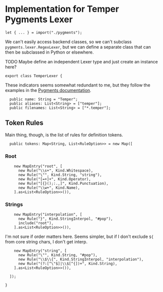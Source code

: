 # Implementation for Temper Pygments Lexer

    let { ... } = import("./pygments");

We can't easily access backend classes, so we can't subclass
`pygments.lexer.RegexLexer`, but we can define a separate class that can then
be subclassed in Python or elsewhere.

TODO Maybe define an independent Lexer type and just create an instance here?

    export class TemperLexer {

These indicators seems somewhat redundant to me, but they follow the examples in
the [Pygments documentation][pygments-lexer-docs].

      public name: String = "Temper";
      public aliases: List<String> = ["temper"];
      public filenames: List<String> = ["*.temper"];

## Token Rules

Main thing, though, is the list of rules for definition tokens.

      public tokens: Map<String, List<RuleOption>> = new Map([

### Root

        new MapEntry("root", [
          new Rule("\\s+", Kind.Whitespace),
          new Rule("\"", Kind.String, "string"),
          new Rule("[=+]+", Kind.Operator),
          new Rule("[{}();:.,]", Kind.Punctuation),
          new Rule("\\w+", Kind.Name),
        ].as<List<RuleOption>>()),

### Strings

        new MapEntry("interpolation", [
          new Rule("}", Kind.StringInterpol, "#pop"),
          include("root"),
        ].as<List<RuleOption>>()),

I'm not sure if order matters here. Seems simpler, but if I don't exclude `${`
from core string chars, I don't get interp.

        new MapEntry("string", [
          new Rule("\"", Kind.String, "#pop"),
          new Rule("\\$\\{", Kind.StringInterpol, "interpolation"),
          new Rule("(?:[^\"$]|\\$[^{])+", Kind.String),
        ].as<List<RuleOption>>()),

      ]);

    }

[pygments-lexer-docs]: https://pygments.org/docs/lexerdevelopment/
